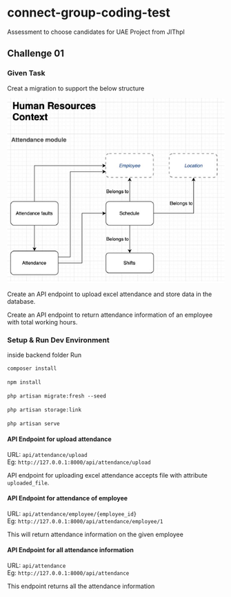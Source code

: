 # connect-group-coding-test
Assessment to choose candidates for UAE Project from JIThpl


## Challenge 01

### Given Task

Creat a migration to support the below structure

![Alt Text](.ref/challenge_1_img.jpg "Attendance Module")

Create an API endpoint to upload excel attendance and store data in the database.

Create an API endpoint to return attendance information of an employee with total working hours.

### Setup & Run Dev Environment

inside backend folder Run

```
composer install

npm install

php artisan migrate:fresh --seed

php artisan storage:link

php artisan serve

```

#### **API Endpoint for upload attendance**

URL: `api/attendance/upload`   
Eg: `http://127.0.0.1:8000/api/attendance/upload`

API endpoint for uploading excel attendance accepts file with attribute `uploaded_file`.

#### **API Endpoint for attendance of employee**

URL: `api/attendance/employee/{employee_id}`  
Eg: `http://127.0.0.1:8000/api/attendance/employee/1`  

This will return attendance information on the given employee

#### **API Endpoint for all attendance information**  

URL: `api/attendance`  
Eg: `http://127.0.0.1:8000/api/attendance`  

This endpoint returns all the attendance information

